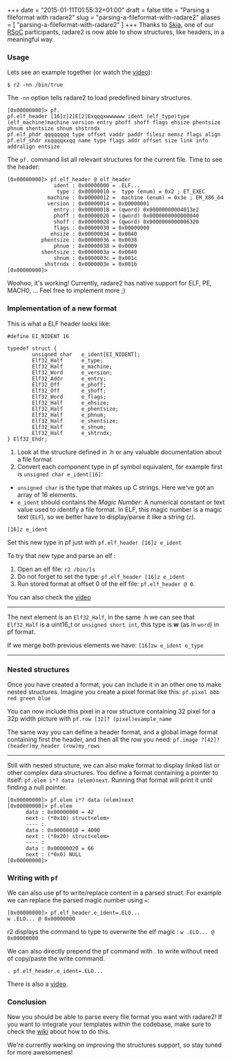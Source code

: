 +++
date = "2015-01-11T01:55:32+01:00"
draft = false
title = "Parsing a fileformat with radare2"
slug = "parsing-a-fileformat-with-radare2"
aliases = [
	"parsing-a-fileformat-with-radare2"
]
+++
Thanks to [Skia]( http://libskia.so/ ), one of our [RSoC]( http://rada.re/rsoc/ ) participants, radare2 is now able to show structures, like headers, in a meaningful way.

### Usage
Lets see an example together (or watch the [video]( https://asciinema.org/a/12053 )):
```
$ r2 -nn /bin/true
```

The `-nn` option tells radare2 to load predefined binary structures.


```
[0x00000000]> pf.
pf.elf_header [16]z[2]E[2]Exqqqxwwwwww ident (elf_type)type (elf_machine)machine version entry phoff shoff flags ehsize phentsize phnum shentsize shnum shstrndx
pf.elf_phdr qqqqqqqq type offset vaddr paddr filesz memsz flags align
pf.elf_shdr xxqqqqxxqq name type flags addr offset size link info addralign entsize
```

The `pf.` command list all relevant structures for the current file. Time to see the header:

```
[0x00000000]> pf.elf_header @ elf_header
               ident : 0x00000000 = .ELF...
                type : 0x00000010 =  type (enum) = 0x2 ; ET_EXEC
             machine : 0x00000012 =  machine (enum) = 0x3e ; EM_X86_64
             version : 0x00000014 = 0x00000001
               entry : 0x00000018 = (qword) 0x00000000004013e2
               phoff : 0x00000020 = (qword) 0x0000000000000040
               shoff : 0x00000028 = (qword) 0x0000000000006320
               flags : 0x00000030 = 0x00000000
              ehsize : 0x00000034 = 0x0040
           phentsize : 0x00000036 = 0x0038
               phnum : 0x00000038 = 0x0009
           shentsize : 0x0000003a = 0x0040
               shnum : 0x0000003c = 0x001c
            shstrndx : 0x0000003e = 0x001b
[0x00000000]> 
```

Woohoo, it's working! Currently, radare2 has native support for ELF, PE, MACH0, ... Feel free to implement more ;)

### Implementation of a new format
This is what a ELF header looks like:

```
#define EI_NIDENT 16

typedef struct {
        unsigned char   e_ident[EI_NIDENT];
        Elf32_Half      e_type;
        Elf32_Half      e_machine;
        Elf32_Word      e_version;
        Elf32_Addr      e_entry;
        Elf32_Off       e_phoff;
        Elf32_Off       e_shoff;
        Elf32_Word      e_flags;
        Elf32_Half      e_ehsize;
        Elf32_Half      e_phentsize;
        Elf32_Half      e_phnum;
        Elf32_Half      e_shentsize;
        Elf32_Half      e_shnum;
        Elf32_Half      e_shtrndx;
} Elf32_Ehdr;
```

1. Look at the structure defined in .h or any valuable documentation about a file format
2. Convert each component type in pf symbol equivalent, for example first is `unsigned char e_ident[16]`:
  * `unsigned char` is the type that makes up C strings. Here we've got an array of 16 elements.
  * `e_ident` should contains the *Magic Number*: A numerical constant or text value used to identify a file format. In ELF, this magic number is a magic text (`ELF`), so we better have to display/parse it like a string (`z`).
  
```
[16]z e_ident
```

Set this new type in pf just with `pf.elf_header [16]z e_ident`

To try that new type and parse an elf :

1. Open an elf file: `r2 /bin/ls`
2. Do not forget to set the type: `pf.elf_header [16]z e_ident`
3. Run stored format at offset 0 of the elf file: `pf.elf_header @ 0`.

You can also check the [video]( http://asciinema.org/a/12045 )

* * *

The next element is an `Elf32_Half`, in the same .h we can see that `Elf32_Half` is a uint16_t or `unsigned short int`, this type is **w** (as in `word`) in pf format.

If we merge both previous elements we have: `[16]zw e_ident e_type`

* * *

### Nested structures

Once you have created a format, you can include it in an other one to make nested structures. Imagine you create a pixel format like this: `pf.pixel bbb red green blue`

You can now include this pixel in a row structure containing 32 pixel for a 32p width picture with `pf.row [32]? (pixel)example_name`

The same way you can define a header format, and a global image format containing first the header, and then all the row you need: `pf.image ?[42]? (header)my_header (row)my_rows`

* * *

Still with nested structure, we can also make format to display linked list or other complex data structures. You define a format containing a pointer to itself: `pf.elem i*? data (elem)next`. Running that format will print it until finding a null pointer.


```
[0x00000000]> pf.elem i*? data (elem)next
[0x00000000]> pf.elem
      data : 0x00000000 = 42
      next : (*0x10) struct<elem>
      ---- :
      data : 0x00000010 = 4000
      next : (*0x20) struct<elem>
      ---- :
      data : 0x00000020 = 66
      next : (*0x0) NULL
[0x00000000]> 
```

### Writing with `pf`
We can also use pf to write/replace content in a parsed struct. For example we can replace the parsed magic number using `=`:

```
[0x00000000]> pf.elf_header.e_ident=.ELO...
w .ELO... @ 0x00000000
```

r2 displays the command to type to overwrite the elf magic : `w .ELO... @ 0x00000000`

We can also directly prepend the pf command with . to write without need of copy/paste the write command.

```
. pf.elf_header.e_ident=.ELO...
```

There is also a [video]( http://asciinema.org/a/12138 ).

### Conclusion
Now you should be able to parse every file format you want with radare2! If you want to integrate your templates within the codebase, make sure to check the [wiki]( https://github.com/radare/radare2/wiki/Parse-a-file-format ) about how to do this.

We're currently working on improving the structures support, so stay tuned for more awesomenes!